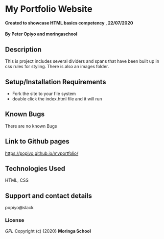 # My Portfolio Website
#### Created to showcase HTML basics competency , 22/07/2020
#### By Peter Opiyo and moringaschool
## Description
This is project includes several dividers and spans that have been
built up in css rules for styling. There is also an images folder.

## Setup/Installation Requirements
* Fork the site to your file system
* double click the index.html file and it will run

## Known Bugs
There are no known Bugs

## Link to Github pages
https://popiyo.github.io/myportfolio/

## Technologies Used
HTML, CSS

## Support and contact details
popiyo@slack
### License
*GPL*
Copyright (c) {2020} **Moringa School**

